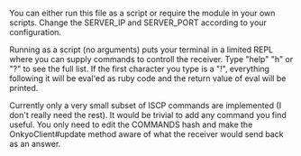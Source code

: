 You can either run this file as a script or require the module in your own scripts. Change the 
SERVER_IP and SERVER_PORT according to your configuration. 

Running as a script (no arguments) puts your terminal in a limited REPL where you can supply 
commands to controll the receiver. Type "help" "h" or "?" to see the full list. If the first 
character you type is a "!", everything following it will be eval'ed as ruby code and the return 
value of eval will be printed. 

Currently only a very small subset of ISCP commands are implemented (I don't really need the rest). 
It would be trivial to add any command you find useful. You only need to edit the COMMANDS hash 
and make the OnkyoClient#update method aware of what the receiver would send back as an answer.
